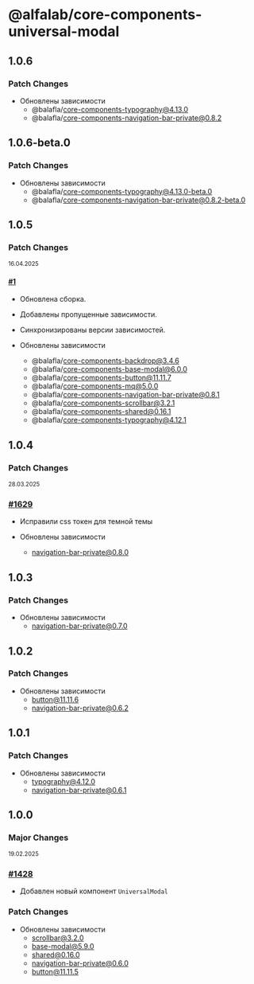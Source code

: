 # @alfalab/core-components-universal-modal

## 1.0.6

### Patch Changes

-   Обновлены зависимости
    -   @balafla/core-components-typography@4.13.0
    -   @balafla/core-components-navigation-bar-private@0.8.2

## 1.0.6-beta.0

### Patch Changes

-   Обновлены зависимости
    -   @balafla/core-components-typography@4.13.0-beta.0
    -   @balafla/core-components-navigation-bar-private@0.8.2-beta.0

## 1.0.5

### Patch Changes

<sup><time>16.04.2025</time></sup>

#### [#1](https://github.com/hextion/core-components/pull/1)

-   Обновлена сборка.
-   Добавлены пропущенные зависимости.
-   Синхронизированы версии зависимостей.

-   Обновлены зависимости
    -   @balafla/core-components-backdrop@3.4.6
    -   @balafla/core-components-base-modal@6.0.0
    -   @balafla/core-components-button@11.11.7
    -   @balafla/core-components-mq@5.0.0
    -   @balafla/core-components-navigation-bar-private@0.8.1
    -   @balafla/core-components-scrollbar@3.2.1
    -   @balafla/core-components-shared@0.16.1
    -   @balafla/core-components-typography@4.12.1

## 1.0.4

### Patch Changes

<sup><time>28.03.2025</time></sup>

### [#1629](https://github.com/core-ds/core-components/pull/1629)

-   Исправили css токен для темной темы

-   Обновлены зависимости
    -   navigation-bar-private@0.8.0

## 1.0.3

### Patch Changes

-   Обновлены зависимости
    -   navigation-bar-private@0.7.0

## 1.0.2

### Patch Changes

-   Обновлены зависимости
    -   button@11.11.6
    -   navigation-bar-private@0.6.2

## 1.0.1

### Patch Changes

-   Обновлены зависимости
    -   typography@4.12.0
    -   navigation-bar-private@0.6.1

## 1.0.0

### Major Changes

<sup><time>19.02.2025</time></sup>

### [#1428](https://github.com/core-ds/core-components/pull/1428)

-   Добавлен новый компонент `UniversalModal`

### Patch Changes

-   Обновлены зависимости
    -   scrollbar@3.2.0
    -   base-modal@5.9.0
    -   shared@0.16.0
    -   navigation-bar-private@0.6.0
    -   button@11.11.5
